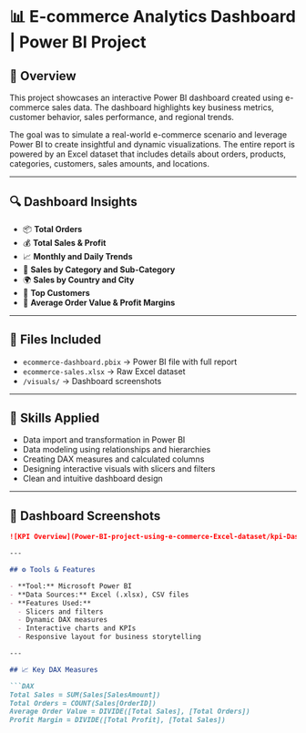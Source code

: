 # 📊 E-commerce Analytics Dashboard | Power BI Project

## 📝 Overview

This project showcases an interactive Power BI dashboard created using e-commerce sales data. The dashboard highlights key business metrics, customer behavior, sales performance, and regional trends.

The goal was to simulate a real-world e-commerce scenario and leverage Power BI to create insightful and dynamic visualizations. The entire report is powered by an Excel dataset that includes details about orders, products, categories, customers, sales amounts, and locations.

---

## 🔍 Dashboard Insights

- 📦 **Total Orders**
- 💰 **Total Sales & Profit**
- 📈 **Monthly and Daily Trends**
- 🛒 **Sales by Category and Sub-Category**
- 🌍 **Sales by Country and City**
- 👤 **Top Customers**
- 🧮 **Average Order Value & Profit Margins**

---

## 📂 Files Included

- `ecommerce-dashboard.pbix` → Power BI file with full report  
- `ecommerce-sales.xlsx` → Raw Excel dataset  
- `/visuals/` → Dashboard screenshots  

---

## 🧠 Skills Applied

- Data import and transformation in Power BI  
- Data modeling using relationships and hierarchies  
- Creating DAX measures and calculated columns  
- Designing interactive visuals with slicers and filters  
- Clean and intuitive dashboard design  

---

## 📸 Dashboard Screenshots

```markdown
![KPI Overview](Power-BI-project-using-e-commerce-Excel-dataset/kpi-Dashboard Preview.png)

---

## ⚙️ Tools & Features

- **Tool:** Microsoft Power BI  
- **Data Sources:** Excel (.xlsx), CSV files  
- **Features Used:**  
  - Slicers and filters  
  - Dynamic DAX measures  
  - Interactive charts and KPIs  
  - Responsive layout for business storytelling  

---

## 📈 Key DAX Measures

```DAX
Total Sales = SUM(Sales[SalesAmount])
Total Orders = COUNT(Sales[OrderID])
Average Order Value = DIVIDE([Total Sales], [Total Orders])
Profit Margin = DIVIDE([Total Profit], [Total Sales])
